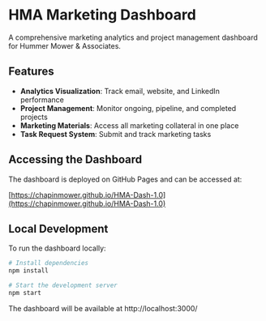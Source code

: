 # HMA Marketing Dashboard

A comprehensive marketing analytics and project management dashboard for Hummer Mower & Associates.

## Features

- **Analytics Visualization**: Track email, website, and LinkedIn performance
- **Project Management**: Monitor ongoing, pipeline, and completed projects
- **Marketing Materials**: Access all marketing collateral in one place
- **Task Request System**: Submit and track marketing tasks

## Accessing the Dashboard

The dashboard is deployed on GitHub Pages and can be accessed at:

[https://chapinmower.github.io/HMA-Dash-1.0](https://chapinmower.github.io/HMA-Dash-1.0)

## Local Development

To run the dashboard locally:

```bash
# Install dependencies
npm install

# Start the development server
npm start
```

The dashboard will be available at http://localhost:3000/
